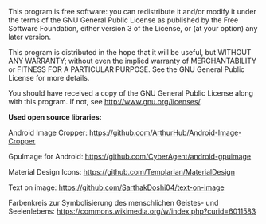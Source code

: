 This program is free software: you can redistribute it and/or modify
it under the terms of the GNU General Public License as published by
the Free Software Foundation, either version 3 of the License, or
(at your option) any later version.

This program is distributed in the hope that it will be useful,
but WITHOUT ANY WARRANTY; without even the implied warranty of
MERCHANTABILITY or FITNESS FOR A PARTICULAR PURPOSE. See the
GNU General Public License for more details.

You should have received a copy of the GNU General Public License
along with this program. If not, see <http://www.gnu.org/licenses/>.

**Used open source libraries:**

Android Image Cropper:
https://github.com/ArthurHub/Android-Image-Cropper

GpuImage for Android:
https://github.com/CyberAgent/android-gpuimage

Material Design Icons:
https://github.com/Templarian/MaterialDesign

Text on image:
https://github.com/SarthakDoshi04/text-on-image

Farbenkreis zur Symbolisierung des menschlichen Geistes- und Seelenlebens:
https://commons.wikimedia.org/w/index.php?curid=6011583